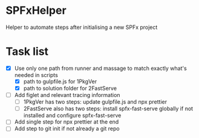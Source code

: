 # SPFxHelper

Helper to automate steps after initialising a new SPFx project

# Task list

- [x] Use only one path from runner and massage to match exactly what's needed in scripts
  - [x] path to gulpfile.js for 1PkgVer
  - [x] path to solution folder for 2FastServe
- [ ] Add figlet and relevant tracing information
  - [ ] 1PkgVer has two steps: update gulpfile.js and npx prettier
  - [ ] 2FastServe also has two steps: install spfx-fast-serve globally if not installed and configure spfx-fast-serve
- [ ] Add single step for npx prettier at the end
- [ ] Add step to git init if not already a git repo
